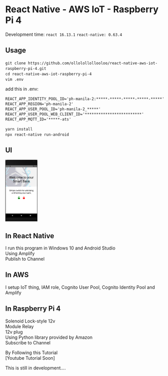 # React Native - AWS IoT - Raspberry Pi 4   
Development time: `react 16.13.1` `react-native: 0.63.4`   

## Usage  
`git clone https://github.com/ollolollollooloo/react-native-aws-iot-raspberry-pi-4.git`  
`cd react-native-aws-iot-raspberry-pi-4`  
`vim .env`  

add this in .env:  
```
REACT_APP_IDENTITY_POOL_ID='ph-manila-2:*****-*****-*****-*****-*****'  
REACT_APP_REGION='ph-manila-2'  
REACT_APP_USER_POOL_ID='ph-manila-2_*****'  
REACT_APP_USER_POOL_WEB_CLIENT_ID='*************************'  
REACT_APP_MQTT_ID='*****-ats'  
```

`yarn install`  
`npx react-native run-android`   

## UI  
<img src="./smartbank.png" width="20%">  

## In React Native  
I run this program in Windows 10 and Android Studio  
Using Amplify  
Publish to Channel  

## In AWS  
I setup IoT thing, IAM role, Cognito User Pool, Cognito Identity Pool and Amplify  

## In Raspberry Pi 4  
Solenoid Lock-style 12v  
Module Relay  
12v plug  
Using Python library provided by Amazon  
Subscribe to Channel  

By Following this Tutorial  
[Youtube Tutorial Soon]  

This is still in development....  
